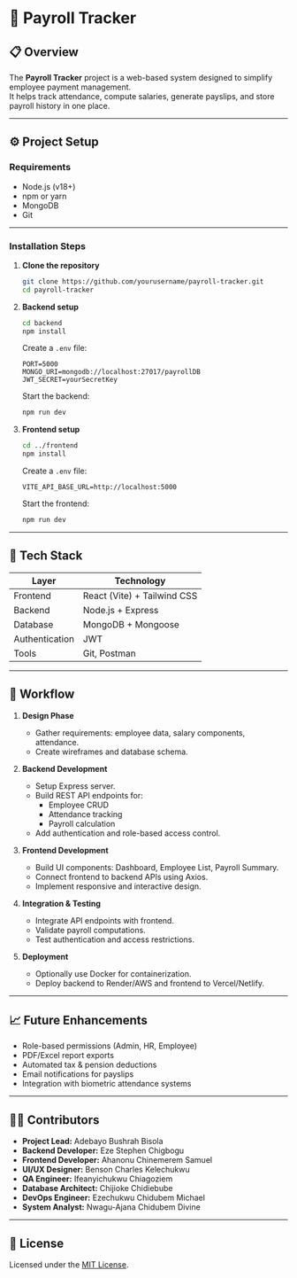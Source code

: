 # 🧾 Payroll Tracker

## 📋 Overview
The **Payroll Tracker** project is a web-based system designed to simplify employee payment management.  
It helps track attendance, compute salaries, generate payslips, and store payroll history in one place.

---

## ⚙️ Project Setup

### Requirements
- Node.js (v18+)
- npm or yarn
- MongoDB
- Git

---

### Installation Steps

1. **Clone the repository**
   ```bash
   git clone https://github.com/yourusername/payroll-tracker.git
   cd payroll-tracker
   ```

2. **Backend setup**
   ```bash
   cd backend
   npm install
   ```
   Create a `.env` file:
   ```env
   PORT=5000
   MONGO_URI=mongodb://localhost:27017/payrollDB
   JWT_SECRET=yourSecretKey
   ```

   Start the backend:
   ```bash
   npm run dev
   ```

3. **Frontend setup**
   ```bash
   cd ../frontend
   npm install
   ```
   Create a `.env` file:
   ```env
   VITE_API_BASE_URL=http://localhost:5000
   ```
   Start the frontend:
   ```bash
   npm run dev
   ```

---

## 🧩 Tech Stack

| Layer | Technology |
|-------|-------------|
| Frontend | React (Vite) + Tailwind CSS |
| Backend | Node.js + Express |
| Database | MongoDB + Mongoose |
| Authentication | JWT |
| Tools | Git, Postman |

---

## 🔄 Workflow

1. **Design Phase**
   - Gather requirements: employee data, salary components, attendance.
   - Create wireframes and database schema.

2. **Backend Development**
   - Setup Express server.
   - Build REST API endpoints for:
     - Employee CRUD
     - Attendance tracking
     - Payroll calculation
   - Add authentication and role-based access control.

3. **Frontend Development**
   - Build UI components: Dashboard, Employee List, Payroll Summary.
   - Connect frontend to backend APIs using Axios.
   - Implement responsive and interactive design.

4. **Integration & Testing**
   - Integrate API endpoints with frontend.
   - Validate payroll computations.
   - Test authentication and access restrictions.

5. **Deployment**
   - Optionally use Docker for containerization.
   - Deploy backend to Render/AWS and frontend to Vercel/Netlify.

---

## 📈 Future Enhancements
- Role-based permissions (Admin, HR, Employee)
- PDF/Excel report exports
- Automated tax & pension deductions
- Email notifications for payslips
- Integration with biometric attendance systems

---

## 👨‍💻 Contributors
- **Project Lead:** Adebayo Bushrah Bisola
- **Backend Developer:** Eze Stephen Chigbogu
- **Frontend Developer:** Ahanonu Chinemerem Samuel
- **UI/UX Designer:** Benson Charles Kelechukwu
- **QA Engineer:** Ifeanyichukwu Chiagoziem
- **Database Architect:** Chijioke Chidiebube
- **DevOps Engineer:** Ezechukwu Chidubem Michael
- **System Analyst:** Nwagu-Ajana Chidubem Divine

---

## 📄 License
Licensed under the [MIT License](LICENSE).
